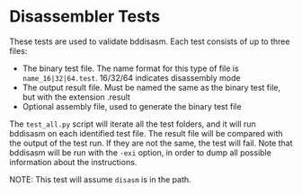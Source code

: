 # Disassembler Tests

These tests are used to validate bddisasm. Each test consists of up to three files:
* The binary test file. The name format for this type of file is `name_16|32|64.test`. 16/32/64 indicates disassembly mode
* The output result file. Must be named the same as the binary test file, but with the extension .result
* Optional assembly file, used to generate the binary test file

The `test_all.py` script will iterate all the test folders, and it will run bddisasm on each identified test file.
The result file will be compared with the output of the test run. If they are not the same, the test will fail.
Note that bddisasm will be run with the `-exi` option, in order to dump all possible information about the instructions.

NOTE: This test will assume `disasm` is in the path.
